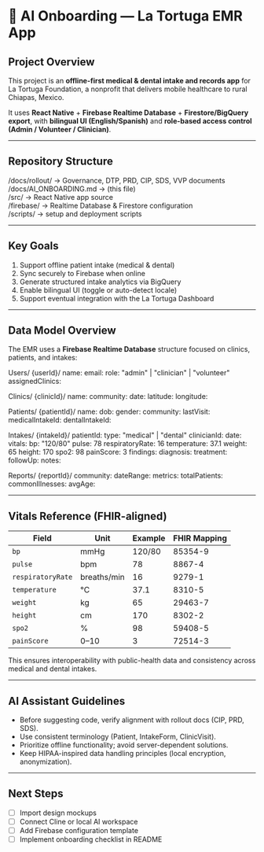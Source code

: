 # 🧠 AI Onboarding — La Tortuga EMR App

## Project Overview
This project is an **offline-first medical & dental intake and records app** for La Tortuga Foundation, a nonprofit that delivers mobile healthcare to rural Chiapas, Mexico.

It uses **React Native** + **Firebase Realtime Database** + **Firestore/BigQuery export**, with **bilingual UI (English/Spanish)** and **role-based access control (Admin / Volunteer / Clinician)**.

---

## Repository Structure
/docs/rollout/ → Governance, DTP, PRD, CIP, SDS, VVP documents  
/docs/AI_ONBOARDING.md → (this file)  
/src/ → React Native app source  
/firebase/ → Realtime Database & Firestore configuration  
/scripts/ → setup and deployment scripts  

---

## Key Goals
1. Support offline patient intake (medical & dental)  
2. Sync securely to Firebase when online  
3. Generate structured intake analytics via BigQuery  
4. Enable bilingual UI (toggle or auto-detect locale)  
5. Support eventual integration with the La Tortuga Dashboard  

---

## Data Model Overview
The EMR uses a **Firebase Realtime Database** structure focused on clinics, patients, and intakes:

Users/
{userId}/
name:
email:
role: "admin" | "clinician" | "volunteer"
assignedClinics:

Clinics/
{clinicId}/
name:
community:
date:
latitude:
longitude:

Patients/
{patientId}/
name:
dob:
gender:
community:
lastVisit:
medicalIntakeId:
dentalIntakeId:

Intakes/
{intakeId}/
patientId:
type: "medical" | "dental"
clinicianId:
date:
vitals:
bp: "120/80"
pulse: 78
respiratoryRate: 16
temperature: 37.1
weight: 65
height: 170
spo2: 98
painScore: 3
findings:
diagnosis:
treatment:
followUp:
notes:

Reports/
{reportId}/
community:
dateRange:
metrics:
totalPatients:
commonIllnesses:
avgAge:


---

## Vitals Reference (FHIR-aligned)
| Field | Unit | Example | FHIR Mapping |
|--------|------|----------|---------------|
| `bp` | mmHg | 120/80 | 85354-9 |
| `pulse` | bpm | 78 | 8867-4 |
| `respiratoryRate` | breaths/min | 16 | 9279-1 |
| `temperature` | °C | 37.1 | 8310-5 |
| `weight` | kg | 65 | 29463-7 |
| `height` | cm | 170 | 8302-2 |
| `spo2` | % | 98 | 59408-5 |
| `painScore` | 0–10 | 3 | 72514-3 |

This ensures interoperability with public-health data and consistency across medical and dental intakes.

---

## AI Assistant Guidelines
- Before suggesting code, verify alignment with rollout docs (CIP, PRD, SDS).  
- Use consistent terminology (Patient, IntakeForm, ClinicVisit).  
- Prioritize offline functionality; avoid server-dependent solutions.  
- Keep HIPAA-inspired data handling principles (local encryption, anonymization).  

---

## Next Steps
- [ ] Import design mockups  
- [ ] Connect Cline or local AI workspace  
- [ ] Add Firebase configuration template  
- [ ] Implement onboarding checklist in README

